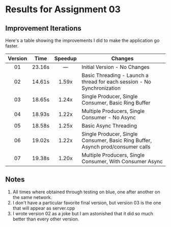 # Results for Assignment 03

## Improvement Iterations

Here's a table showing the improvements I did to make the application go faster.

| Version |   Time  | Speedup  | Changes |
| :-----: | :-----: | :------: | ------- |
| 01 | 23.16s | &mdash; | Initial Version - No Changes |
| 02 | 14.61s | 1.59x | Basic Threading - Launch a thread for each session - No Synchronization |
| 03 | 18.65s | 1.24x | Single Producer, Single Consumer, Basic Ring Buffer |
| 04 | 18.93s | 1.22x | Multiple Producers, Single Consumer - No Async |
| 05 | 18.58s | 1.25x | Basic Async Threading |
| 06 | 19.02s | 1.22x | Single Producer, Single Consumer, Basic Ring Buffer, Asynch prod/consumer calls |
| 07 | 19.38s | 1.20x | Multiple Producers, Single Consumer, With Consumer Async |



## Notes
1. All times where obtained through testing on blue, one after another on the same network.
2. I don't have a particular favorite final version, but version 03 is the one that will appear
as server.cpp
3. I wrote version 02 as a joke but I am astonished that it did so much better than every other version.
